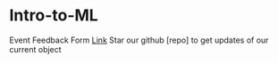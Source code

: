# Intro-to-ML
Event Feedback Form [Link](https://goo.gl/forms/yDatpJlRZweo4kWD2)
Star our github [repo] to get updates of our current object
